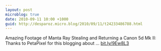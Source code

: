 ```yaml
---
layout: post
microblog: true
date: 2010-09-11 10:00 +1000
guid: http://desparoz.micro.blog/2010/09/11/t24233486788.html
---
```

Amazing Footage of Manta Ray Stealing and Returning a Canon 5d Mk II: Thanks to PetaPixel for this blogging about ... [bit.ly/9Ew8L3](http://bit.ly/9Ew8L3)
